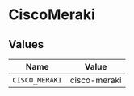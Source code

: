 # CiscoMeraki


## Values

| Name           | Value          |
| -------------- | -------------- |
| `CISCO_MERAKI` | cisco-meraki   |